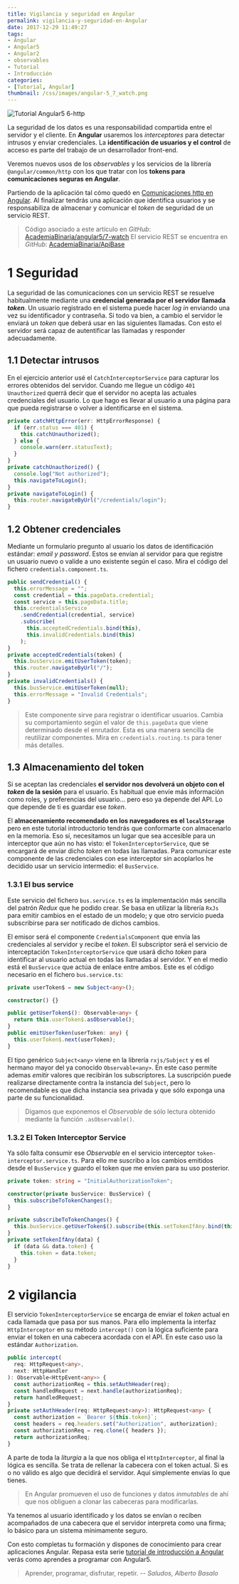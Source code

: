 ```yaml
---
title: Vigilancia y seguridad en Angular
permalink: vigilancia-y-seguridad-en-Angular
date: 2017-12-29 11:49:27
tags:  
- Angular
- Angular5
- Angular2
- observables
- Tutorial
- Introducción
categories:
- [Tutorial, Angular] 
thumbnail: /css/images/angular-5_7_watch.png
---
```


![Tutorial Angular5 6-http](/images/tutorial-angular-5_7_watch.png)

La seguridad de los datos es una responsabilidad compartida entre el servidor y el cliente. En **Angular** usaremos los _interceptores_ para detectar intrusos y enviar credenciales. La **identificación de usuarios y el control** de acceso es parte del trabajo de un desarrollador front-end.

Veremos nuevos usos de los _observables_ y los servicios de la librería `@angular/common/http` con los que tratar con los **tokens para comunicaciones seguras en Angular**.

<!-- more -->

Partiendo de la aplicación tal cómo quedó en [Comunicaciones http en Angular](../comunicaciones-http-en-Angular/). Al finalizar tendrás una aplicación que identifica usuarios y se responsabiliza de almacenar y comunicar el _token_ de seguridad de un servicio REST.

> Código asociado a este artículo en _GitHub_: [AcademiaBinaria/angular5/7-watch](https://github.com/AcademiaBinaria/angular5/tree/master/7-watch/cash-flow)
> El servicio REST se encuentra en _GitHub_: [AcademiaBinaria/ApiBase](https://github.com/AcademiaBinaria/ApiBase)

# 1 Seguridad

La seguridad de las comunicaciones con un servicio REST se resuelve habitualmente mediante una **credencial generada por el servidor llamada _token_**. Un usuario registrado en el sistema puede hacer _log in_ enviando una vez su identificador y contraseña. Si todo va bien, a cambio el servidor le enviará un _token_ que deberá usar en las siguientes llamadas. Con esto el servidor será capaz de autentificar las llamadas y responder adecuadamente.

## 1.1 Detectar intrusos

En el ejercicio anterior usé el `CatchInterceptorService` para capturar los errores obtenidos del servidor. Cuando me llegue un código `401 Unauthorized` querrá decir que el servidor no acepta las actuales credenciales del usuario. Lo que hago es llevar al usuario a una página para que pueda registrarse o volver a identificarse en el sistema.

```typescript
private catchHttpError(err: HttpErrorResponse) {
  if (err.status === 401) {
    this.catchUnauthorized();
  } else {
    console.warn(err.statusText);
  }
}
private catchUnauthorized() {
  console.log("Not authorized");
  this.navigateToLogin();
}
private navigateToLogin() {
  this.router.navigateByUrl("/credentials/login");
}
```

## 1.2 Obtener credenciales

Mediante un formulario pregunto al usuario los datos de identificación estándar: _email y password_. Estos se envían al servidor para que registre un usuario nuevo o valide a uno existente según el caso. Mira el código del fichero `credentials.component.ts`.

```typescript
public sendCredential() {
  this.errorMessage = "";
  const credential = this.pageData.credential;
  const service = this.pageData.title;
  this.credentialsService
    .sendCredential(credential, service)
    .subscribe(
      this.acceptedCredentials.bind(this),
      this.invalidCredentials.bind(this)
    );
}
private acceptedCredentials(token) {
  this.busService.emitUserToken(token);
  this.router.navigateByUrl("/");
}
private invalidCredentials() {
  this.busService.emitUserToken(null);
  this.errorMessage = "Invalid Credentials";
}
```

> Este componente sirve para registrar o identificar usuarios. Cambia su comportamiento según el valor de `this.pageData` que viene determinado desde el enrutador. Esta es una manera sencilla de reutilizar componentes. Mira en `credentials.routing.ts` para tener más detalles.

## 1.3 Almacenamiento del token

Si se aceptan las credenciales **el servidor nos devolverá un objeto con el _token_ de la sesión** para el usuario. Es habitual que envíe más información como roles, y preferencias del usuario... pero eso ya depende del API. Lo que depende de ti es guardar ese _token_.

El **almacenamiento recomendado en los navegadores es el `localStorage`** pero en este tutorial introductorio tendrás que conformarte con almacenarlo en la memoria. Eso sí, necesitamos un lugar que sea accesible para un interceptor que aún no has visto: el `TokenInterceptorService`, que se encargará de enviar dicho _token_ en todas las llamadas. Para comunicar este componente de las credenciales con ese interceptor sin acoplarlos he decidido usar un servicio intermedio: el `BusService`.

### 1.3.1 El bus service

Este servicio del fichero `bus.service.ts` es la implementación más sencilla del patrón _Redux_ que he podido crear. Se basa en utilizar la librería `RxJs` para emitir cambios en el estado de un modelo; y que otro servicio pueda subscribirse para ser notificado de dichos cambios.

El emisor será el componente `CredentialsComponent` que envía las credenciales al servidor y recibe el _token_. El subscriptor será el servicio de interceptación  `TokenInterceptorService` que usará dicho _token_ para identificar al usuario actual en todas las llamadas al servidor. Y en el medio está el `BusService` que actúa de enlace entre ambos. Este es el código necesario en el fichero `bus.service.ts`:

```typescript
private userToken$ = new Subject<any>();

constructor() {}

public getUserToken$(): Observable<any> {
  return this.userToken$.asObservable();
}
public emitUserToken(userToken: any) {
  this.userToken$.next(userToken);
}
```

El tipo genérico `Subject<any>` viene en la librería `rxjs/Subject` y es el hermano mayor del ya conocido `Observable<any>`. En este caso permite ademas _emitir_ valores que recibirán los subscriptores. La suscripción puede realizarse directamente contra la instancia del `Subject`, pero lo recomendable es que dicha instancia sea privada y que sólo exponga una parte de su funcionalidad. 
> Digamos que exponemos el _Observable_ de sólo lectura obtenido mediante la función `.asObservable()`.

### 1.3.2 El Token Interceptor Service

Ya sólo falta consumir ese _Observable_ en el servicio interceptor `token-interceptor.service.ts`. Para ello me suscribo a los cambios emitidos desde el `BusService` y guardo el token que me envíen para su uso posterior.

```typescript
private token: string = "InitialAuthorizationToken";

constructor(private busService: BusService) {
  this.subscribeToTokenChanges();
}

private subscribeToTokenChanges() {
  this.busService.getUserToken$().subscribe(this.setTokenIfAny.bind(this));
}
private setTokenIfAny(data) {
  if (data && data.token) {
    this.token = data.token;
  }
}
```

# 2 vigilancia

El servicio `TokenInterceptorService` se encarga de enviar el _token_ actual en cada llamada que pasa por sus manos. Para ello implementa la interfaz `HttpInterceptor` en su método `intercept()` con la lógica suficiente para enviar el token en una cabecera acordada con el API. En este caso uso la estándar `Authorization`.

```typescript
public intercept(
  req: HttpRequest<any>,
  next: HttpHandler
): Observable<HttpEvent<any>> {
  const authorizationReq = this.setAuthHeader(req);
  const handledRequest = next.handle(authorizationReq);
  return handledRequest;
}
private setAuthHeader(req: HttpRequest<any>): HttpRequest<any> {
  const authorization = `Bearer ${this.token}`;
  const headers = req.headers.set("Authorization", authorization);
  const authorizationReq = req.clone({ headers });
  return authorizationReq;
}
```

A parte de toda la _liturgia_ a la que nos obliga el `HttpInterceptor`, al final la lógica es sencilla. Se trata de rellenar la cabecera con el token actual. Si es o no válido es algo que decidirá el servidor. Aquí simplemente envías lo que tienes.

> En Angular promueven el uso de funciones y datos _inmutables_ de ahí que nos obliguen a clonar las cabeceras para modificarlas.

Ya tenemos al usuario identificado y los datos se envían o reciben acompañados de una cabecera que el servidor interpreta como una firma; lo básico para un sistema mínimamente seguro. 

Con esto completas tu formación y dispones de conocimiento para crear aplicaciones Angular. Repasa esta serie [tutorial de introducción a Angular](../categories/Tutorial/Angular/) verás como aprendes a programar con Angular5.

> Aprender, programar, disfrutar, repetir.
> -- <cite>Saludos, Alberto Basalo</cite>
